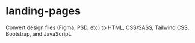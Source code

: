 # landing-pages
Convert design files (Figma, PSD, etc) to HTML, CSS/SASS, Tailwind CSS, Bootstrap, and JavaScript.
